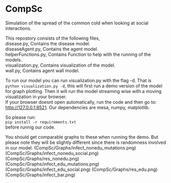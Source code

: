 # CompSc
Simulation of the spread of the common cold when looking at social interactions. <br>

This repostory consists of the following files, <br>
disease.py, Contains the disease model. <br>
diseaseAgent.py, Contains the agent model. <br>
helperFunctions.py, Contains Function to help with the running of the models.<br>
visualization.py, Contains visualization of the model. <br>
wall.py, Contains agent wall model. <br>

To run our model you can run visualization.py with the flag -d. 
That is `python visualization.py -d`, this will first run a demo version of the model for graph plotting.
Then it will run the model streaming wise with a moving visualization in your browser. <br>
If your browser doesnt open automatically, run the code and then go to: http://127.0.0.1:8521.
Our dependencies are mesa, numpy, matplotlib.

So please run: <br>
`pip install -r requirements.txt`<br>
before runnig our code.

You should get comparable graphs to these when running the demo.
But please note they will be slightly different since there is randomness involved in our model.
(CompSc/Graphs/infect_nonedu_mutations.png)
(CompSc/Graphs/infect_nonedu_social.png)
(CompSc/Graphs/res_nonedu.png)
(CompSc/Graphs/infect_edu_mutations.png)
(CompSc/Graphs/infect_edu_social.png)
(CompSc/Graphs/res_edu.png)
(CompSc/Graphs/infect_bar.png)
